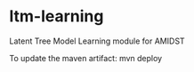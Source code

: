 # ltm-learning
Latent Tree Model Learning module for AMIDST

To update the maven artifact: mvn deploy
